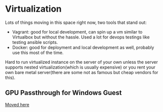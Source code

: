 # Virtualization

Lots of things moving in this space right now, two tools that stand out:

- Vagrant: good for local development, can spin up a vm similar to Virtualbox but without the hassle. Used a lot for devops testings like testing ansible scripts.
- Docker: good for deployment and local development as well, probably use this most of the time.

Hard to run virtualized instance on the server of your own unless the server supports nested virtualization(which is usually expensive) or you rent your own bare metal server(there are some not as famous but cheap vendors for this).

## GPU Passthrough for Windows Guest

[Moved here](1)

[1]: https://github.com/khoitd1997/fedora_kd/tree/master/userland/misc/kvm_vm

